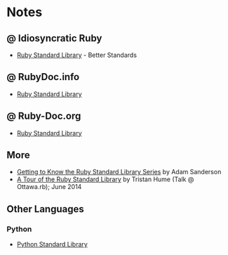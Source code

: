 # Notes





## @ Idiosyncratic Ruby

- [Ruby Standard Library](http://idiosyncratic-ruby.com/20-better-standards.html) - Better Standards

## @ RubyDoc.info

- [Ruby Standard Library](http://www.rubydoc.info/stdlib)

## @ Ruby-Doc.org

- [Ruby Standard Library](http://ruby-doc.org/stdlib)


## More

- [Getting to Know the Ruby Standard Library Series](http://www.monkeyandcrow.com/series/ruby_standard_library/) by Adam Sanderson
- [A Tour of the Ruby Standard Library](http://thume.ca/2014/06/25/a-tour-of-the-ruby-standard-library/) by Tristan Hume (Talk @ Ottawa.rb); June 2014

## Other Languages

### Python 

- [Python Standard Library](https://docs.python.org/3/library)

